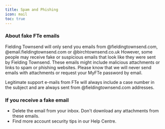 ```yaml
---
title: Spam and Phishing
icon: mail
toc: true
---
```


### About fake FTe emails

Fielding Townsend will only send you emails from @fieldingtownsend.com, @email.fieldingtownsend.com or @birchtownsend.co.uk However, some people may receive fake or suspicious emails that look like they were sent by Fielding Townsend. These emails might include malicious attachments or links to spam or phishing websites. Please know that we will never send emails with attachments or request your MyFTe password by email.

Legitimate support e-mails from FTe will always include a case number in the subject and are always sent from @fieldingtownsend.com addresses.

### If you receive a fake email

*	Delete the email from your inbox. Don't download any attachments from these emails.
*	Find more account security tips in our Help Centre.